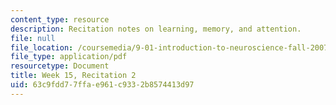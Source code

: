 ```yaml
---
content_type: resource
description: Recitation notes on learning, memory, and attention.
file: null
file_location: /coursemedia/9-01-introduction-to-neuroscience-fall-2007/63c9fdd77ffae961c9332b8574413d97_wk15_9_01_r09.pdf
file_type: application/pdf
resourcetype: Document
title: Week 15, Recitation 2
uid: 63c9fdd7-7ffa-e961-c933-2b8574413d97
---
```

